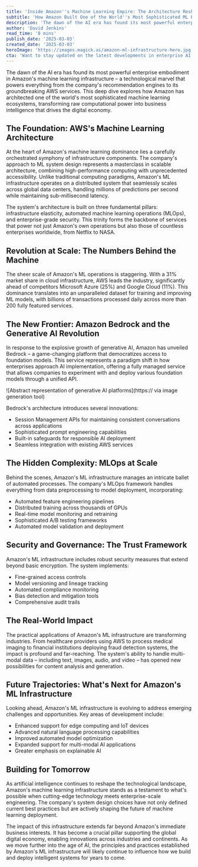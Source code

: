 ```yaml
---
title: 'Inside Amazon''s Machine Learning Empire: The Architecture Reshaping Our Digital Future'
subtitle: 'How Amazon Built One of the World''s Most Sophisticated ML Ecosystems'
description: 'The dawn of the AI era has found its most powerful enterprise embodiment in Amazon''s machine learning infrastructure – a technological marvel that powers everything from the company''s recommendation engines to its groundbreaking AWS services. This deep dive explores how Amazon has architected one of the world''s most sophisticated machine learning ecosystems, transforming raw computational power into business intelligence that drives the digital economy.'
author: 'David Jenkins'
read_time: '8 mins'
publish_date: '2025-03-03'
created_date: '2025-03-03'
heroImage: 'https://images.magick.ai/amazon-ml-infrastructure-hero.jpg'
cta: 'Want to stay updated on the latest developments in enterprise AI and cloud computing? Follow us on LinkedIn for in-depth analysis and breaking news about the technologies reshaping our digital future.'
---
```


The dawn of the AI era has found its most powerful enterprise embodiment in Amazon's machine learning infrastructure – a technological marvel that powers everything from the company's recommendation engines to its groundbreaking AWS services. This deep dive explores how Amazon has architected one of the world's most sophisticated machine learning ecosystems, transforming raw computational power into business intelligence that drives the digital economy.

## The Foundation: AWS's Machine Learning Architecture

At the heart of Amazon's machine learning dominance lies a carefully orchestrated symphony of infrastructure components. The company's approach to ML system design represents a masterclass in scalable architecture, combining high-performance computing with unprecedented accessibility. Unlike traditional computing paradigms, Amazon's ML infrastructure operates on a distributed system that seamlessly scales across global data centers, handling millions of predictions per second while maintaining sub-millisecond latency.

The system's architecture is built on three fundamental pillars: infrastructure elasticity, automated machine learning operations (MLOps), and enterprise-grade security. This trinity forms the backbone of services that power not just Amazon's own operations but also those of countless enterprises worldwide, from Netflix to NASA.

## Revolution at Scale: The Numbers Behind the Machine

The sheer scale of Amazon's ML operations is staggering. With a 31% market share in cloud infrastructure, AWS leads the industry, significantly ahead of competitors Microsoft Azure (25%) and Google Cloud (11%). This dominance translates into an unparalleled dataset for training and improving ML models, with billions of transactions processed daily across more than 200 fully featured services.

## The New Frontier: Amazon Bedrock and the Generative AI Revolution

In response to the explosive growth of generative AI, Amazon has unveiled Bedrock – a game-changing platform that democratizes access to foundation models. This service represents a paradigm shift in how enterprises approach AI implementation, offering a fully managed service that allows companies to experiment with and deploy various foundation models through a unified API.

![Abstract representation of generative AI platforms](https:// via image generation tool) 

Bedrock's architecture introduces several innovations:
- Session Management APIs for maintaining consistent conversations across applications
- Sophisticated prompt engineering capabilities
- Built-in safeguards for responsible AI deployment
- Seamless integration with existing AWS services

## The Hidden Complexity: MLOps at Scale

Behind the scenes, Amazon's ML infrastructure manages an intricate ballet of automated processes. The company's MLOps framework handles everything from data preprocessing to model deployment, incorporating:

- Automated feature engineering pipelines
- Distributed training across thousands of GPUs
- Real-time model monitoring and retraining
- Sophisticated A/B testing frameworks
- Automated model validation and deployment

## Security and Governance: The Trust Framework

Amazon's ML infrastructure includes robust security measures that extend beyond basic encryption. The system implements:

- Fine-grained access controls
- Model versioning and lineage tracking
- Automated compliance monitoring
- Bias detection and mitigation tools
- Comprehensive audit trails

## The Real-World Impact

The practical applications of Amazon's ML infrastructure are transforming industries. From healthcare providers using AWS to process medical imaging to financial institutions deploying fraud detection systems, the impact is profound and far-reaching. The system's ability to handle multi-modal data – including text, images, audio, and video – has opened new possibilities for content analysis and generation.

## Future Trajectories: What's Next for Amazon's ML Infrastructure

Looking ahead, Amazon's ML infrastructure is evolving to address emerging challenges and opportunities. Key areas of development include:

- Enhanced support for edge computing and IoT devices
- Advanced natural language processing capabilities
- Improved automated model optimization
- Expanded support for multi-modal AI applications
- Greater emphasis on explainable AI

## Building for Tomorrow

As artificial intelligence continues to reshape the technological landscape, Amazon's machine learning infrastructure stands as a testament to what's possible when cutting-edge technology meets enterprise-scale engineering. The company's system design choices have not only defined current best practices but are actively shaping the future of machine learning deployment.

The impact of this infrastructure extends far beyond Amazon's immediate business interests. It has become a crucial pillar supporting the global digital economy, enabling innovations across industries and continents. As we move further into the age of AI, the principles and practices established by Amazon's ML infrastructure will likely continue to influence how we build and deploy intelligent systems for years to come.